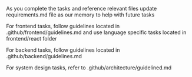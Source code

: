 As you complete the tasks and reference relevant files update requirements.md file as our memory to help with future tasks

For frontend tasks, follow guidelines located in .github/frontend/guidelines.md and use language specific tasks located in frontend/react folder

For backend tasks, follow guidelines located in .github/backend/guidelines.md

For system design tasks, refer to .github/architecture/guidelined.md
